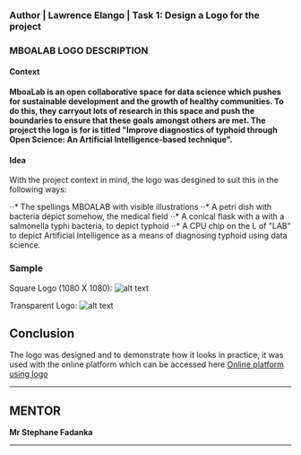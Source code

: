 ### Author | Lawrence Elango  | Task 1: Design a Logo for the project

### MBOALAB LOGO DESCRIPTION

#### Context

**MboaLab is an open collaborative space for data science which pushes for sustainable development and the growth of healthy communities. To do this, they carryout lots of research in this space and push the boundaries to ensure that these goals amongst others are met. The project the logo is for is titled "Improve diagnostics of typhoid through Open Science: An Artificial Intelligence-based technique".**

#### Idea

With the project context in mind, the logo was desgined to suit this in the following ways:

⋅⋅* The spellings MBOALAB with visible illustrations
⋅⋅* A petri dish with bacteria depict somehow, the medical field
⋅⋅* A conical flask with a with a salmonella typhi bacteria, to depict typhoid
⋅⋅* A CPU chip on the L of "LAB" to depict Artificial Intelligence as a means of diagnosing typhoid using data science.

### Sample

Square Logo (1080 X 1080):
![alt text](./Task1/mboalab-1080-1080.png "MboaLab Square Logo")

Transparent Logo:
![alt text](./Task1/logo-transparent.png "MboaLab Transparent Logo")

## Conclusion

The logo was designed and to demonstrate how it looks in practice, it was used with the online platform which can be accessed here [Online platform using logo](https://choclawrence.github.io/mboalab/)


---
## MENTOR

**Mr Stephane Fadanka**

___